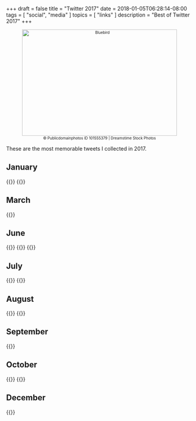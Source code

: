 +++
draft = false
title = "Twitter 2017"
date = 2018-01-05T06:28:14-08:00
tags = [
  "social",
  "media"
]
topics = [
  "links"
]
description = "Best of Twitter 2017"
+++

<div align="center" style="font-size:x-small">
<img src="https://milkfish08.s3.amazonaws.com/photo/blog/dreamstime_xxl_101555379.jpg" alt="Bluebird" width="418" height="287" /><br />
© Publicdomainphotos
ID 101555379 | Dreamstime Stock Photos</div>

These are the most memorable tweets I collected in 2017.

## January

{{<tweet user="_ericelliott" id="816763696135421953" >}}
{{<tweet user="coreyspowell" id="826240305464762368" >}}

## March
{{<tweet user="sarah_calavera" id="838437544941375488">}}

## June

{{<tweet user="LIGO" id="870316515471441920">}}
{{<tweet user="pantheon_roma" id="871308333797564416">}}
{{<tweet user="JoyAnnReid" id="879758973876023298" >}}

## July

{{<tweet user="Jimbobaroo" id="882946074415161344" >}}
{{<tweet user="dodo" id="891056935180447745" >}}

## August

{{<tweet user="JohnBarentine" id="893232341040091137" >}}
{{<tweet user="martinstaylor" id="894512566629740544" >}}

## September

{{<tweet user="everydaylouie" id="912919360733360128" >}}

## October

{{<tweet user="jonnysun" id="921993977649299456" >}}
{{<tweet user="bobcorrigan" id="922290750460694528" >}}

## December

{{<tweet user="NFTsAddikt" id="943703899923468288" >}}
